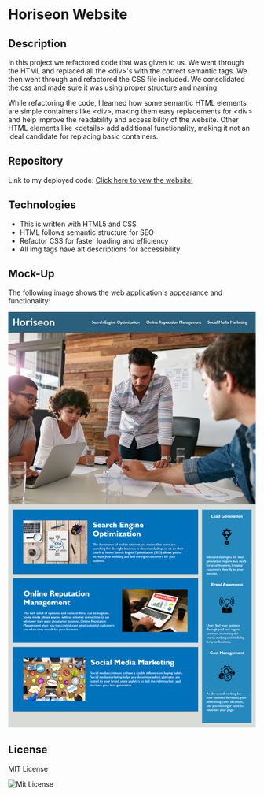 # Horiseon Website

## Description

In this project we refactored code that was given to us.  We went through the HTML and replaced all the \<div>'s with the correct semantic tags.  We then went through and refactored the CSS file included.  We consolidated the css and made sure it was using proper structure and naming.

While refactoring the code, I learned how some semantic HTML elements are simple containers like \<div>, making them easy replacements for \<div> and help improve the readability and accessibility of the website. Other HTML elements like \<details> add additional functionality, making it not an ideal candidate for replacing basic containers.

## Repository

Link to my deployed code:  [Click here to vew the website!](https://jman2476.github.io/horiseon_portfolio/)

## Technologies

 - This is written with HTML5 and CSS 
 - HTML follows semantic structure for SEO
 - Refactor CSS for faster loading and efficiency
 - All img tags have alt descriptions for accessibility

## Mock-Up

The following image shows the web application's appearance and functionality:

![The Horiseon webpage includes a navigation bar, a header image, and cards with text and images at the bottom of the page.](./assets/images/01-html-css-git-homework-demo.png)

## License

MIT License

![Mit License](https://img.shields.io/badge/license-MIT-green)